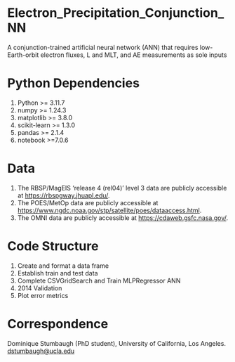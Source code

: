 # Electron_Precipitation_Conjunction_NN
A conjunction-trained artificial neural network (ANN) that requires low-Earth-orbit electron fluxes, L and MLT, and AE measurements as sole inputs

# Python Dependencies
1. Python >= 3.11.7
2. numpy >= 1.24.3
3. matplotlib >= 3.8.0
4. scikit-learn >= 1.3.0
5. pandas >= 2.1.4
6. notebook >=7.0.6

# Data
1. The RBSP/MagEIS ‘release 4 (rel04)’ level 3 data are publicly accessible at https://rbspgway.jhuapl.edu/.
2. The POES/MetOp data are publicly accessible at https://www.ngdc.noaa.gov/stp/satellite/poes/dataaccess.html.
3. The OMNI data are publicly accessible at https://cdaweb.gsfc.nasa.gov/.

# Code Structure
1. Create and format a data frame
2. Establish train and test data
3. Complete CSVGridSearch and Train MLPRegressor ANN
5. 2014 Validation
6. Plot error metrics

# Correspondence
Dominique Stumbaugh (PhD student), University of California, Los Angeles. dstumbaugh@ucla.edu
